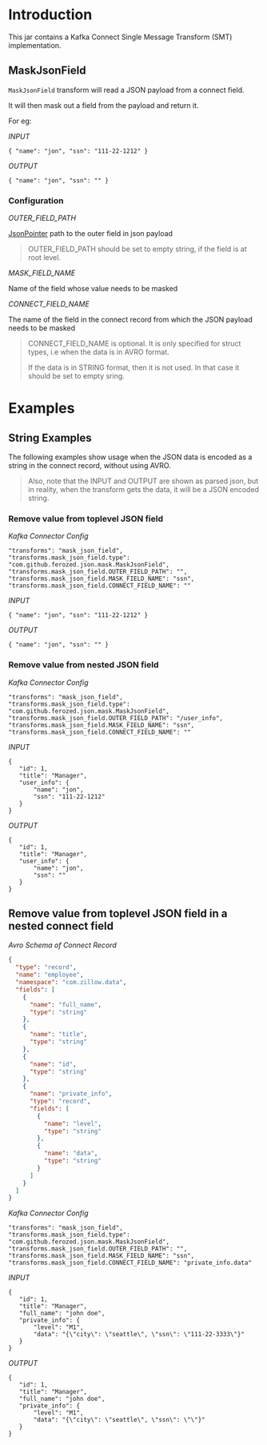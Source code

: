 # Introduction

This jar contains a Kafka Connect Single Message Transform (SMT) implementation.

## MaskJsonField

`MaskJsonField` transform will read a JSON payload from a connect field.

It will then mask out a field from the payload and return it.

For eg:

*INPUT*

```
{ "name": "jon", "ssn": "111-22-1212" }
```

*OUTPUT*

```
{ "name": "jon", "ssn": "" }
```

### Configuration

*OUTER_FIELD_PATH*

[JsonPointer](https://www.rfc-editor.org/rfc/rfc6901) path to the outer field in json payload

> OUTER_FIELD_PATH should be set to empty string, if the field is at root level.

*MASK_FIELD_NAME*

Name of the field whose value needs to be masked

*CONNECT_FIELD_NAME*

The name of the field in the connect record from which the JSON payload needs to be masked

> CONNECT_FIELD_NAME is optional. It is only specified for struct types, i.e when the data is in AVRO format.
> 
> If the data is in STRING format, then it is not used. In that case it should be set to empty sring.

# Examples

## String Examples

The following examples show usage when the JSON data is encoded as a string
in the connect record, without using AVRO.

> Also, note that the INPUT and OUTPUT are shown as parsed json,
> but in reality, when the transform gets the data, it will be 
> a JSON encoded string.

### Remove value from toplevel JSON field

*Kafka Connector Config*


```
"transforms": "mask_json_field",
"transforms.mask_json_field.type": "com.github.ferozed.json.mask.MaskJsonField",
"transforms.mask_json_field.OUTER_FIELD_PATH": "",
"transforms.mask_json_field.MASK_FIELD_NAME": "ssn",
"transforms.mask_json_field.CONNECT_FIELD_NAME": ""
```

*INPUT*

```
{ "name": "jon", "ssn": "111-22-1212" }
```

*OUTPUT*

```
{ "name": "jon", "ssn": "" }
```


### Remove value from nested JSON field

*Kafka Connector Config*

```
"transforms": "mask_json_field",
"transforms.mask_json_field.type": "com.github.ferozed.json.mask.MaskJsonField",
"transforms.mask_json_field.OUTER_FIELD_PATH": "/user_info",
"transforms.mask_json_field.MASK_FIELD_NAME": "ssn",
"transforms.mask_json_field.CONNECT_FIELD_NAME": ""
```

*INPUT*

```
{ 
   "id": 1,
   "title": "Manager",
   "user_info": {
       "name": "jon", 
       "ssn": "111-22-1212" 
   }
}
```

*OUTPUT*

```
{ 
   "id": 1,
   "title": "Manager",
   "user_info": {
       "name": "jon", 
       "ssn": "" 
   }
}
```

## Remove value from toplevel JSON field in a nested connect field


*Avro Schema of Connect Record*

```json
{
  "type": "record",
  "name": "employee",
  "namespace": "com.zillow.data",
  "fields": [
    {
      "name": "full_name",
      "type": "string"
    },
    {
      "name": "title",
      "type": "string"
    },
    {
      "name": "id",
      "type": "string"
    },
    {
      "name": "private_info",
      "type": "record",
      "fields": [
        {
          "name": "level",
          "type": "string"
        },
        {
          "name": "data",
          "type": "string"
        }
      ]
    }
  ]
}
```

*Kafka Connector Config*

```
"transforms": "mask_json_field",
"transforms.mask_json_field.type": "com.github.ferozed.json.mask.MaskJsonField",
"transforms.mask_json_field.OUTER_FIELD_PATH": "",
"transforms.mask_json_field.MASK_FIELD_NAME": "ssn",
"transforms.mask_json_field.CONNECT_FIELD_NAME": "private_info.data"
```

*INPUT*

```
{ 
   "id": 1,
   "title": "Manager",
   "full_name": "john doe",
   "private_info": {
       "level": "M1", 
       "data": "{\"city\": \"seattle\", \"ssn\": \"111-22-3333\"}" 
   }
}
```

*OUTPUT*

```
{ 
   "id": 1,
   "title": "Manager",
   "full_name": "john doe",
   "private_info": {
       "level": "M1", 
       "data": "{\"city\": \"seattle\", \"ssn\": \"\"}" 
   }
}
```